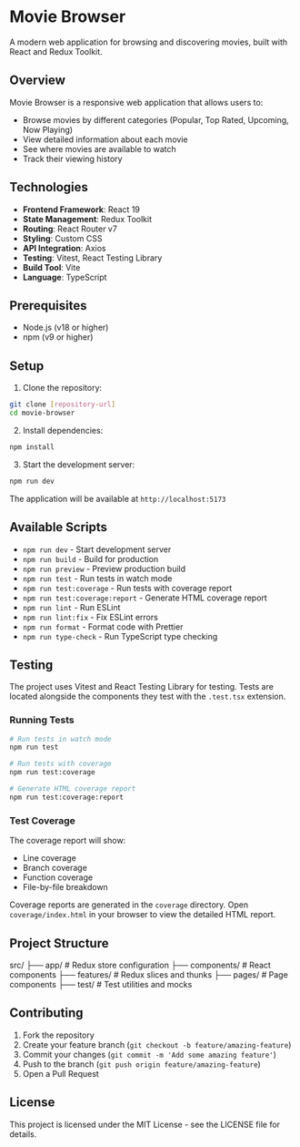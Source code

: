 # Movie Browser

A modern web application for browsing and discovering movies, built with React and Redux Toolkit.

## Overview

Movie Browser is a responsive web application that allows users to:

- Browse movies by different categories (Popular, Top Rated, Upcoming, Now Playing)
- View detailed information about each movie
- See where movies are available to watch
- Track their viewing history

## Technologies

- **Frontend Framework**: React 19
- **State Management**: Redux Toolkit
- **Routing**: React Router v7
- **Styling**: Custom CSS
- **API Integration**: Axios
- **Testing**: Vitest, React Testing Library
- **Build Tool**: Vite
- **Language**: TypeScript

## Prerequisites

- Node.js (v18 or higher)
- npm (v9 or higher)

## Setup

1. Clone the repository:

```bash
git clone [repository-url]
cd movie-browser
```

2. Install dependencies:

```bash
npm install
```

3. Start the development server:

```bash
npm run dev
```

The application will be available at `http://localhost:5173`

## Available Scripts

- `npm run dev` - Start development server
- `npm run build` - Build for production
- `npm run preview` - Preview production build
- `npm run test` - Run tests in watch mode
- `npm run test:coverage` - Run tests with coverage report
- `npm run test:coverage:report` - Generate HTML coverage report
- `npm run lint` - Run ESLint
- `npm run lint:fix` - Fix ESLint errors
- `npm run format` - Format code with Prettier
- `npm run type-check` - Run TypeScript type checking

## Testing

The project uses Vitest and React Testing Library for testing. Tests are located alongside the components they test with the `.test.tsx` extension.

### Running Tests

```bash
# Run tests in watch mode
npm run test

# Run tests with coverage
npm run test:coverage

# Generate HTML coverage report
npm run test:coverage:report
```

### Test Coverage

The coverage report will show:

- Line coverage
- Branch coverage
- Function coverage
- File-by-file breakdown

Coverage reports are generated in the `coverage` directory. Open `coverage/index.html` in your browser to view the detailed HTML report.

## Project Structure

src/
├── app/ # Redux store configuration
├── components/ # React components
├── features/ # Redux slices and thunks
├── pages/ # Page components
├── test/ # Test utilities and mocks

## Contributing

1. Fork the repository
2. Create your feature branch (`git checkout -b feature/amazing-feature`)
3. Commit your changes (`git commit -m 'Add some amazing feature'`)
4. Push to the branch (`git push origin feature/amazing-feature`)
5. Open a Pull Request

## License

This project is licensed under the MIT License - see the LICENSE file for details.
